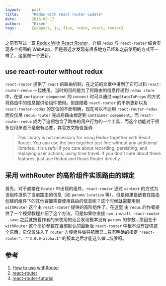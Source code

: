 ```yaml
---
layout:     post
title:      "Redux with react router update"
date:       2016-08-17
author:     "Eisen"
tags:       [webpack, js, flux, redux, react, router]
---
```


之前有写过一篇 [Redux With React Router](/redux-with-react-router)，介绍 `redux` 与 `react-router` 结合实现多个视图的 WebApp，但是最近才发现有很多地方已经和之前使用的方式不一样了，这里做一个更新。

## use react-router without redux

`react-router` 提供了 `react` 的路由机制，在之前的文章中讲到了它可以和 `react-router-redux` 一起使用。当时的目的是为了将路由的信息传递到 `redux store` 中，在做 `container component` 的 `connect` 时可以通过 `mapStateToProps` 的方式将路由中的信息提供给组件使用。但是随着 `react-router` 的不断更新以及 `react-router-redux` 的定位的不断明确，现在可以不适用 `react-router-redux` 而仅仅用 `redux-router` 完成将路由绑定到 `container component`。而 `react-router-redux` 成为了追朔包含了路由的用户行为的一个工具，而这个功能对于很多应用来说不是很有必要，其官方文档也强调:

> This library is not necessary for using Redux together with React Router. You can use the two together just fine without any additional libraries. It is useful if you care about recording, persisting, and replaying user actions, using time travel. If you don't care about these features, just use Redux and React Router directly.

## 采用 withRouter 的高阶组件实现路由的绑定

首先，对于直接在 `Router` 中出现的组件，`react-router` 通过 `context` 的方式为该组件提供了当前路由的信息（如 `params` `location` 等）。但是如果是嵌套在路由创建的组件下的其他容器需要使用路由的信息呢？这个时候就需要用到 `withRouter` 这个由 `react-router` 提供的高阶组件了。在[这里](https://egghead.io/lessons/javascript-redux-using-withrouter-to-inject-the-params-into-connected-components) 由 `redux` 的作者提供了一个视频教程介绍了这个方法。可是如果你直接 `npm install react-router --save` 之后就按着作者的来使用的话会发现根本没有 `params` 的参数...原因在于 `withRouter` 这个高阶参数在当前默认的最新版 `react-router` 中根本没有提供这个东西，它仅仅注入了 `router` 方便组件做导航而已...只有明确的指定 `"react-router": "^3.0.0-alpha.1"` 的版本之后才能这么做...坑爹呀。

## 参考

1. [How to use withRouter](https://egghead.io/lessons/javascript-redux-using-withrouter-to-inject-the-params-into-connected-components)
2. [react-router](https://github.com/reactjs/react-router)
3. [react-router-tutorial](https://github.com/reactjs/react-router-tutorial)

